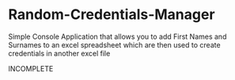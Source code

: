 # Random-Credentials-Manager
Simple Console Application that allows you to add First Names and Surnames to an excel spreadsheet which are then used to create credentials in another excel file

INCOMPLETE
